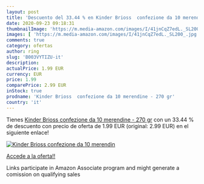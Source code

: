 ```yaml
---
layout: post
title: 'Descuento del 33.44 % en Kinder Brioss  confezione da 10 merendin'
date: 2020-09-23 09:18:31
thumbnailImage: 'https://m.media-amazon.com/images/I/41jnCqZ7edL._SL200_.jpg'
images: [ 'https://m.media-amazon.com/images/I/41jnCqZ7edL._SL200_.jpg' ]
comments: true
category: ofertas
author: ring
slug: 'B003VYTIZU-it'
description:
actualPrice: 1.99 EUR
currency: EUR
price: 1.99
comparePrice: 2.99 EUR
inStock: true
prodname: 'Kinder Brioss  confezione da 10 merendine - 270 gr'
country: 'it'
---
```


Tienes [Kinder Brioss  confezione da 10 merendine - 270 gr](https://www.amazon.it/dp/B003VYTIZU/?tag=tolees00-21) con un 33.44 % de descuento con precio de oferta de 1.99 EUR (original: 2.99 EUR) en el siguiente enlace!

[![Kinder Brioss  confezione da 10 merendin](https://m.media-amazon.com/images/I/41jnCqZ7edL._SL200_.jpg)](https://www.amazon.it/dp/B003VYTIZU/?tag=tolees00-21)

[Accede a la oferta!!](https://www.amazon.it/dp/B003VYTIZU/?tag=tolees00-21)

Links participate in Amazon Associate program and might generate a comission on qualifying sales


